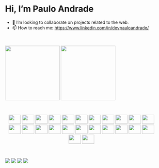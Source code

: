   <h1> Hi, I’m Paulo Andrade </h1>
  
  
- 👀 I’m looking to collaborate on projects related to the web.
- 📫 How to reach me: https://www.linkedin.com/in/devpauloandrade/

<p>&nbsp;</p>

<div>
<a href="https://github.com/Paulo-AndradeDev"></a>
<img height="180em" src="https://github-readme-stats.vercel.app/api?username=Paulo-AndradeDev&show_icons=true&theme=dracula&include_all_commits=true&count_private=true"/>
<img height="180em" src="https://github-readme-stats.vercel.app/api/top-langs/?username=Paulo-AndradeDev&layout=compact&langs_count=16&theme=dracula"/>
</div>

<p>&nbsp;</p>

<div style="display: inline-block;">
  <center>
<img height="30" width="40" src="https://cdn.jsdelivr.net/gh/devicons/devicon/icons/behance/behance-original.svg" />
            <img height="30" width="40" src="https://cdn.jsdelivr.net/gh/devicons/devicon/icons/bootstrap/bootstrap-original-wordmark.svg" />
            <img height="30" width="40" src="https://cdn.jsdelivr.net/gh/devicons/devicon/icons/codeigniter/codeigniter-plain-wordmark.svg" />
            <img height="30" width="40" src="https://cdn.jsdelivr.net/gh/devicons/devicon/icons/composer/composer-original.svg" />
            <img height="30" width="40" src="https://cdn.jsdelivr.net/gh/devicons/devicon/icons/css3/css3-original.svg" />
            <img height="30" width="40" src="https://cdn.jsdelivr.net/gh/devicons/devicon/icons/django/django-plain.svg" />
            <img height="30" width="40" src="https://cdn.jsdelivr.net/gh/devicons/devicon/icons/docker/docker-original-wordmark.svg" />
            <img height="30" width="40" src="https://cdn.jsdelivr.net/gh/devicons/devicon/icons/figma/figma-original.svg" />
            <img height="30" width="40" src="https://cdn.jsdelivr.net/gh/devicons/devicon/icons/filezilla/filezilla-plain.svg" />
            <img height="30" width="40" src="https://cdn.jsdelivr.net/gh/devicons/devicon/icons/git/git-original-wordmark.svg" />
            <img height="30" width="40" src="https://cdn.jsdelivr.net/gh/devicons/devicon/icons/html5/html5-original.svg" />
            <img height="30" width="40" src="https://cdn.jsdelivr.net/gh/devicons/devicon/icons/java/java-original-wordmark.svg" />
            <img height="30" width="40" src="https://cdn.jsdelivr.net/gh/devicons/devicon/icons/javascript/javascript-original.svg" />
            <img height="30" width="40" src="https://cdn.jsdelivr.net/gh/devicons/devicon/icons/jquery/jquery-original-wordmark.svg" />
            <img height="30" width="40" src="https://cdn.jsdelivr.net/gh/devicons/devicon/icons/jupyter/jupyter-original.svg" />
            <img height="30" width="40" src="https://cdn.jsdelivr.net/gh/devicons/devicon/icons/mysql/mysql-original.svg" />
            <img height="30" width="40" src="https://cdn.jsdelivr.net/gh/devicons/devicon/icons/php/php-original.svg" />
            <img height="30" width="40" src="https://cdn.jsdelivr.net/gh/devicons/devicon/icons/postgresql/postgresql-original-wordmark.svg" />
            <img height="30" width="40" src="https://cdn.jsdelivr.net/gh/devicons/devicon/icons/pycharm/pycharm-original.svg" />
            <img height="30" width="40" src="https://cdn.jsdelivr.net/gh/devicons/devicon/icons/python/python-original.svg" />
            <img height="30" width="40" src="https://cdn.jsdelivr.net/gh/devicons/devicon/icons/sqlite/sqlite-original-wordmark.svg" />
            <img height="30" width="40" src="https://cdn.jsdelivr.net/gh/devicons/devicon/icons/wordpress/wordpress-original.svg" />
            <img height="30" width="40" src="https://cdn.jsdelivr.net/gh/devicons/devicon/icons/anaconda/anaconda-original-wordmark.svg" />
            <img height="30" width="40" src="https://cdn.jsdelivr.net/gh/devicons/devicon/icons/visualstudio/visualstudio-plain.svg" />
  </center>
    </div>
    

<p>&nbsp;</p>
    
<div>
	<img src="https://img.shields.io/badge/Gmail-D14836?style=for-the-badge&logo=gmail&logoColor=white">
	<img src="https://img.shields.io/badge/website-000000?style=for-the-badge&logo=About.me&logoColor=white">
	<img src="https://img.shields.io/badge/LinkedIn-0077B5?style=for-the-badge&logo=linkedin&logoColor=white">
	<img src="https://img.shields.io/badge/YouTube-FF0000?style=for-the-badge&logo=youtube&logoColor=white">
</div>
       

